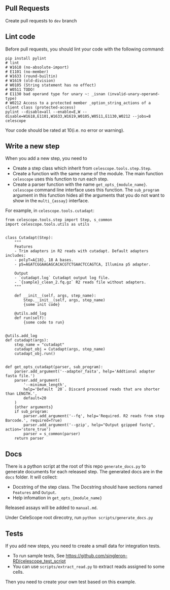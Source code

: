 ## Pull Requests
Create pull requests to `dev` branch

## Lint code
Before pull requests, you should lint your code with the following command:
```
pip install pylint
# lint
# W1618 (no-absolute-import)
# E1101 (no-member)
# W1633 (round-builtin)
# W1619 (old-division)
# W0105 (String statement has no effect)
# W0511 TODO!
# E1130 bad operand type for unary ~: _isnan (invalid-unary-operand-type)
# W0212 Access to a protected member _option_string_actions of a client class (protected-access)
pylint --disable=all --enable=E,W --disable=W1618,E1101,W1633,W1619,W0105,W0511,E1130,W0212 --jobs=8 celescope
```
Your code should be rated at 10(i.e. no error or warning). 

## Write a new step
When you add a new step, you need to
  - Create a step class which inherit from `celescope.tools.step.Step`. 
  - Create a function with the same name of the module. The main function `celescope` uses this function to run each step.
  - Create a parser function with the name `get_opts_{module_name}`. `celescope` command line interface uses this function. The `sub_program` argument in this function hides all the arguments that you do not want to show in the `multi_{assay}` interface.

For example, in `celescope.tools.cutadapt`:

```
from celescope.tools.step import Step, s_common
import celescope.tools.utils as utils


class Cutadapt(Step):
    """
    Features
    - Trim adapters in R2 reads with cutadapt. Default adapters includes:
	- polyT=A{18}, 18 A bases. 
	- p5=AGATCGGAAGAGCACACGTCTGAACTCCAGTCA, Illumina p5 adapter.

    Output
    - `cutadapt.log` Cutadapt output log file.
    - `{sample}_clean_2.fq.gz` R2 reads file without adapters.
    """

    def __init__(self, args, step_name):
        Step.__init__(self, args, step_name)
        {some init code}

    @utils.add_log
    def run(self):
        {some code to run}


@utils.add_log
def cutadapt(args):
    step_name = "cutadapt"
    cutadapt_obj = Cutadapt(args, step_name)
    cutadapt_obj.run()


def get_opts_cutadapt(parser, sub_program):
    parser.add_argument('--adapter_fasta', help='Addtional adapter fasta file.')
    parser.add_argument(
        '--minimum_length',
        help='Default `20`. Discard processed reads that are shorter than LENGTH.', 
        default=20
    )
    {other arguments}
    if sub_program:
        parser.add_argument('--fq', help='Required. R2 reads from step Barcode.', required=True)
        parser.add_argument('--gzip', help="Output gzipped fastq", action='store_true')
        parser = s_common(parser)
    return parser
```

## Docs
There is a python script at the root of this repo `generate_docs.py` to generate documents for each released step. The generated docs are in the `docs` folder. It will collect:
- Docstring of the step class. The Docstring should have sections named `Features` and `Output`.
- Help infomation in `get_opts_{module_name}`
  
Released assays will be added to `manual.md`.

Under CeleScope root direcotry, run
`python scripts/generate_docs.py`

## Tests
If you add new steps, you need to create a small data for integration tests. 
 - To run sample tests, See https://github.com/singleron-RD/celescope_test_script
 - You can use `scripts/extract_read.py` to extract reads assigned to some cells.

Then you need to create your own test based on this example.